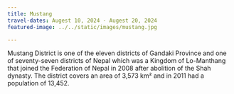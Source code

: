```yaml
---
title: Mustang
travel-dates: Augest 10, 2024 - Augest 20, 2024
featured-image: ../../static/images/mustang.jpg

---
```

Mustang District is one of the eleven districts of Gandaki Province and one of seventy-seven districts of Nepal which was a Kingdom of Lo-Manthang that joined the Federation of Nepal in 2008 after abolition of the Shah dynasty. The district covers an area of 3,573 km² and in 2011 had a population of 13,452.